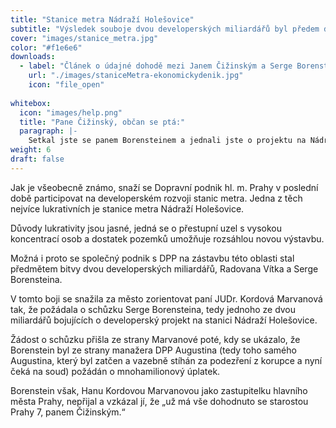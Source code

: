```yaml
---
title: "Stanice metra Nádraží Holešovice"
subtitle: "Výsledek souboje dvou developerských miliardářů byl předem dohodnutý se starostou Prahy 7."
cover: "images/stanice_metra.jpg"
color: "#f1e6e6"
downloads:
  - label: "Článek o údajné dohodě mezi Janem Čižinským a Serge Borensteinem"
    url: "./images/staniceMetra-ekonomickydenik.jpg"
    icon: "file_open"
  
whitebox:
  icon: "images/help.png"
  title: "Pane Čižinský, občan se ptá:"
  paragraph: |-
    Setkal jste se panem Borensteinem a jednali jste o projektu na Nádraží Holešovice? Pokud ano, kolikrát se tak stalo a co bylo předmětem konečné dohody?
weight: 6
draft: false
---
```


Jak je všeobecně známo, snaží se Dopravní podnik hl. m. Prahy v poslední době participovat na developerském rozvoji stanic metra. Jedna z těch nejvíce lukrativních je stanice metra Nádraží Holešovice.

Důvody lukrativity jsou jasné, jedná se o přestupní uzel s vysokou koncentrací osob a dostatek pozemků umožňuje rozsáhlou novou výstavbu.

Možná i proto se společný podnik s DPP na zástavbu této oblasti stal předmětem bitvy dvou developerských miliardářů, Radovana Vítka a Serge Borensteina.

V tomto boji se snažila za město zorientovat paní JUDr. Kordová Marvanová tak, že požádala o schůzku Serge Borensteina, tedy jednoho ze dvou miliardářů bojujících o developerský projekt na stanici Nádraží Holešovice.

Žádost o schůzku přišla ze strany Marvanové poté, kdy se ukázalo, že Borenstein byl ze strany manažera DPP Augustina (tedy toho samého Augustina, který byl zatčen a vazebně stíhán za podezření z korupce a nyní čeká na soud) požádán o mnohamilionový úplatek.

Borenstein však, Hanu Kordovou Marvanovou jako zastupitelku hlavního města Prahy, nepřijal a vzkázal jí, že „už má vše dohodnuto se starostou Prahy 7, panem Čižinským.“